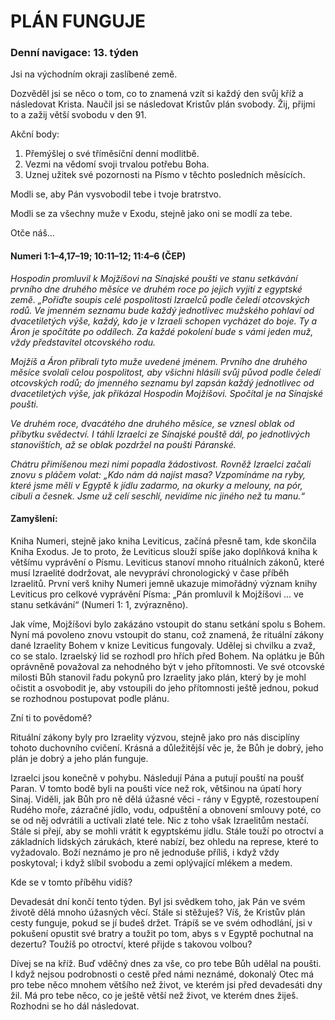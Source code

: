 # PLÁN FUNGUJE  

### Denní navigace: 13. týden

Jsi na východním okraji zaslíbené země.

Dozvěděl jsi se něco o tom, co to znamená vzít si každý den svůj kříž a následovat Krista. Naučil jsi se následovat Kristův plán svobody. Žij, přijmi to a zažij větší svobodu v den 91.

Akční body:
1. Přemýšlej o své tříměsíční denní modlitbě.
2. Vezmi na vědomí svoji trvalou potřebu Boha.
3. Uznej užitek své pozornosti na Písmo v těchto posledních měsících.

Modli se, aby Pán vysvobodil tebe i tvoje bratrstvo.

Modli se za všechny muže v Exodu, stejně jako oni se modlí za tebe.

Otče náš...
#### Numeri 1:1–4,17–19; 10:11–12; 11:4–6 (ČEP)
*Hospodin promluvil k Mojžíšovi na Sínajské poušti ve stanu setkávání prvního dne druhého měsíce ve druhém roce po jejich vyjití z egyptské země. „Pořiďte soupis celé pospolitosti Izraelců podle čeledí otcovských rodů. Ve jmenném seznamu bude každý jednotlivec mužského pohlaví od dvacetiletých výše, každý, kdo je v Izraeli schopen vycházet do boje. Ty a Áron je spočítáte po oddílech. Za každé pokolení bude s vámi jeden muž, vždy představitel otcovského rodu.*

*Mojžíš a Áron přibrali tyto muže uvedené jménem. Prvního dne druhého měsíce svolali celou pospolitost, aby všichni hlásili svůj původ podle čeledí otcovských rodů; do jmenného seznamu byl zapsán každý jednotlivec od dvacetiletých výše, jak přikázal Hospodin Mojžíšovi. Spočítal je na Sínajské poušti.*

*Ve druhém roce, dvacátého dne druhého měsíce, se vznesl oblak od příbytku svědectví. I táhli Izraelci ze Sínajské pouště dál, po jednotlivých stanovištích, až se oblak pozdržel na poušti Páranské.*

*Chátru přimíšenou mezi nimi popadla žádostivost. Rovněž Izraelci začali znovu s pláčem volat: „Kdo nám dá najíst masa? Vzpomínáme na ryby, které jsme měli v Egyptě k jídlu zadarmo, na okurky a melouny, na pór, cibuli a česnek. Jsme už celí seschlí, nevidíme nic jiného než tu manu.“*

#### Zamyšlení:
Kniha Numeri, stejně jako kniha Leviticus, začíná přesně tam, kde skončila Kniha Exodus. Je to proto, že Leviticus slouží spíše jako doplňková kniha k většímu vyprávění o Písmu. Leviticus stanoví mnoho rituálních zákonů, které musí Izraelité dodržovat, ale nevypráví chronologický v čase příběh Izraelitů. První verš knihy Numeri jemně ukazuje mimořádný význam knihy Leviticus pro celkové vyprávění Písma: „Pán promluvil k Mojžíšovi ... ve stanu setkávání“ (Numeri 1: 1, zvýrazněno).  

Jak víme, Mojžíšovi bylo zakázáno vstoupit do stanu setkání spolu s Bohem. Nyní má povoleno znovu vstoupit do stanu, což znamená, že rituální zákony dané Izraelity Bohem v knize Leviticus fungovaly. Udělej si chvilku a zvaž, co se stalo. Izraelský lid se rozhodl pro hřích před Bohem. Na oplátku je Bůh oprávněně považoval za nehodného být v jeho přítomnosti. Ve své otcovské milosti Bůh stanovil řadu pokynů pro Izraelity jako plán, který by je mohl očistit a osvobodit je, aby vstoupili do jeho přítomnosti ještě jednou, pokud se rozhodnou postupovat podle plánu.

Zní ti to povědomě?

Rituální zákony byly pro Izraelity výzvou, stejně jako pro nás disciplíny tohoto duchovního cvičení. Krásná a důležitější věc je, že Bůh je dobrý, jeho plán je dobrý a jeho plán funguje.

Izraelci jsou konečně v pohybu. Následují Pána a putují pouští na poušť Paran. V tomto bodě byli na poušti více než rok, většinou na úpatí hory Sinaj. Viděli, jak Bůh pro ně dělá úžasné věci - rány v Egyptě, rozestoupení Rudého moře, zázračné jídlo, vodu, odpuštění a obnovení smlouvy poté, co se od něj odvrátili a uctívali zlaté tele. Nic z toho však Izraelitům nestačí. Stále si přejí, aby se mohli vrátit k egyptskému jídlu. Stále touží po otroctví a základních lidských zárukách, které nabízí, bez ohledu na represe, které to vyžadovalo. Boží neznámo je pro ně jednoduše příliš, i když vždy poskytoval; i když slíbil svobodu a zemi oplývající mlékem a medem.

Kde se v tomto příběhu vidíš?

Devadesát dní končí tento týden. Byl jsi svědkem toho, jak Pán ve svém životě dělá mnoho úžasných věcí. Stále si stěžuješ? Víš, že Kristův plán cesty funguje, pokud se jí budeš držet. Trápíš se ve svém odhodlání, jsi v pokušení opustit své bratry a toužit po tom, abys s v Egyptě pochutnal na dezertu? Toužíš po otroctví, které přijde s takovou volbou?

Dívej se na kříž. Buď vděčný dnes za vše, co pro tebe Bůh udělal na poušti. I když nejsou podrobnosti o cestě před námi neznámé, dokonalý Otec má pro tebe něco mnohem většího než život, ve kterém jsi před devadesáti dny žil. Má pro tebe něco, co je ještě větší než život, ve kterém dnes žiješ. Rozhodni se ho dál následovat.
